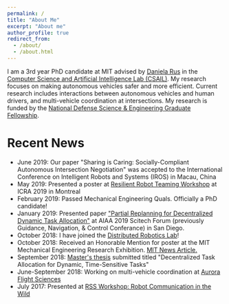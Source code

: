 ```yaml
---
permalink: /
title: "About Me"
excerpt: "About me"
author_profile: true
redirect_from: 
  - /about/
  - /about.html
---
```


I am a 3rd year PhD candidate at MIT advised by [Daniela Rus](https://www.csail.mit.edu/) in the [Computer Science and Artificial Intelligence Lab (CSAIL)](https://www.csail.mit.edu/).  My research focuses on making autonomous vehicles safer and more efficient.  Current research includes interactions between autonomous vehicles and human drivers, and multi-vehicle coordination at intersections.
My research is funded by the [National Defense Science & Engineering Graduate Fellowship](https://www.ndsegfellowships.org/).

Recent News
======
* June 2019:  Our paper "Sharing is Caring: Socially-Compliant Autonomous Intersection Negotiation" was accepted to the International Conference on Intelligent Robots and Systems (IROS) in Macau, China
* May 2019:  Presented a poster at [Resilient Robot Teaming Workshop](https://www.cl.cam.ac.uk/~asp45/icra2019/program.html) at ICRA 2019 in Montreal
* February 2019: Passed Mechanical Engineering Quals.  Officially a PhD candidate!
* January 2019:  Presented paper ["Partial Replanning for Decentralized Dynamic Task Allocation"](https://noambuckman.github.io/publication/2019-01-08-partial_replanning_for_decentralized_dynamic_task_allocation) at AIAA 2019 Scitech Forum (previously Guidance, Navigation, & Control Conferance) in San Diego.
* October 2018:  I have joined the [Distributed Robotics Lab](https://www.csail.mit.edu/research/distributed-robotics-laboratory)!
* October 2018:  Received an Honorable Mention for poster at the MIT Mechanical Engineering Research Exhibition.  [MIT News Article.](http://news.mit.edu/2018/mit-mechanical-engineering-students-present-solutions-problems-1005)
* September 2018: [Master's thesis](https://dspace.mit.edu/handle/1721.1/120195) submitted titled "Decentralized Task Allocation for Dynamic, Time-Sensitive Tasks"
* June-September 2018:  Working on multi-vehicle coordination at [Aurora Flight Sciences](https://www.aurora.aero/)
* July 2017: Presented at [RSS Workshop: Robot Communication in the Wild](https://rss2017-rcw.mit.edu/)

